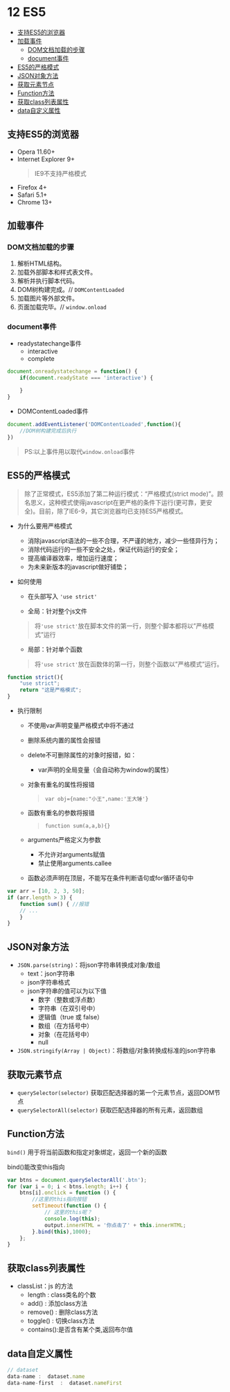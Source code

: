 # 12 ES5
- [支持ES5的浏览器](#支持ES5的浏览器)
- [加载事件](#加载事件)
  - [DOM文档加载的步骤](#DOM文档加载的步骤)
  - [document事件](#document事件)
- [ES5的严格模式](#ES5的严格模式)
- [JSON对象方法](#JSON对象方法)
- [获取元素节点](#获取元素节点)
- [Function方法](#Function方法)
- [获取class列表属性](#获取class列表属性)
- [data自定义属性](#data自定义属性)

<src-BackToTop></src-BackToTop>
<src-MetaChange></src-MetaChange>

## 支持ES5的浏览器

- Opera 11.60+
- Internet Explorer 9+
  > IE9不支持严格模式
- Firefox 4+
- Safari 5.1+
- Chrome 13+

## 加载事件
### DOM文档加载的步骤
1. 解析HTML结构。
1. 加载外部脚本和样式表文件。
1. 解析并执行脚本代码。
1. DOM树构建完成。// `DOMContentLoaded`
1. 加载图片等外部文件。
1. 页面加载完毕。// `window.onload`

### document事件
- readystatechange事件
    - interactive
    - complete

```js
document.onreadystatechange = function() {
    if(document.readyState === 'interactive') {
        
    }
}
```
- DOMContentLoaded事件

```js
document.addEventListener('DOMContentLoaded',function(){
    //DOM树构建完成后执行
})
```
> PS:以上事件用以取代`window.onload`事件

## ES5的严格模式
> 除了正常模式，ES5添加了第二种运行模式：“严格模式(strict mode)”。顾名思义，这种模式使得javascript在更严格的条件下运行(更可靠，更安全)。目前，除了IE6-9，其它浏览器均已支持ES5严格模式。

- 为什么要用严格模式
    - 消除javascript语法的一些不合理，不严谨的地方，减少一些怪异行为；
    - 消除代码运行的一些不安全之处，保证代码运行的安全；
    - 提高编译器效率，增加运行速度；
    - 为未来新版本的javascript做好铺垫；
- 如何使用
    - 在头部写入 `'use strict'`

    - 全局：针对整个js文件
    > 将`'use strict'`放在脚本文件的第一行，则整个脚本都将以”严格模式”运行
    
    - 局部：针对单个函数
    > 将`'use strict'`放在函数体的第一行，则整个函数以”严格模式”运行。

```js
function strict(){
    "use strict";
    return "这是严格模式";
}
```
- 执行限制

    - 不使用var声明变量严格模式中将不通过
    - 删除系统内置的属性会报错
    - delete不可删除属性的对象时报错，如：
        - var声明的全局变量（会自动称为window的属性）
    - 对象有重名的属性将报错
        > `var obj={name:"小王",name:'王大锤'}`
        
    - 函数有重名的参数将报错
        > `function sum(a,a,b){}`
        
    - arguments严格定义为参数
        - 不允许对arguments赋值
        - 禁止使用arguments.callee
    - 函数必须声明在顶层，不能写在条件判断语句或for循环语句中
```js
var arr = [10, 2, 3, 50];
if (arr.length > 3) {
    function sum() { //报错
    // ...
    }
}
```
## JSON对象方法
- `JSON.parse(string)`：将json字符串转换成对象/数组
    - text：json字符串
    - json字符串格式
    - json字符串的值可以为以下值
        - 数字（整数或浮点数）
        - 字符串（在双引号中）
        - 逻辑值（true 或 false）
        - 数组（在方括号中）
        - 对象（在花括号中）
        - null
- `JSON.stringify(Array | Object)`：将数组/对象转换成标准的json字符串

## 获取元素节点
- `querySelector(selector)` 获取匹配选择器的第一个元素节点，返回DOM节点
- `querySelectorAll(selector)` 获取匹配选择器的所有元素，返回数组

## Function方法
`bind()` 用于将当前函数和指定对象绑定，返回一个新的函数

bind()能改变this指向
```js
var btns = document.querySelectorAll('.btn');
for (var i = 0; i < btns.length; i++) {
    btns[i].onclick = function () {
        //这里的this指向按钮
        setTimeout(function () {
            // 这里的this呢？
            console.log(this);
            output.innerHTML = '你点击了' + this.innerHTML;
        }.bind(this),1000);
    };
}
```
## 获取class列表属性
- classList：js 的方法
    - length : class类名的个数
    - add() : 添加class方法
    - remove() : 删除class方法
    - toggle() : 切换class方法
    - contains():是否含有某个类,返回布尔值

## data自定义属性
```js
// dataset
data-name :  dataset.name
data-name-first  :  dataset.nameFirst
```

